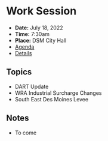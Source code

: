# Work Session

- **Date:** July 18, 2022
- **Time:** 7:30am
- **Place:** DSM City Hall
- [Agenda](https://councildocs.dsm.city/agendas/2022/20220718CouncilWorkSession.pdf?pdf=Agenda&t=1657852249783)
- [Details](https://www.dsm.city/citycouncil_detail_T60_R2051.php)

## Topics

- DART Update
- WRA Industrial Surcharge Changes
- South East Des Moines Levee

## Notes

- To come
